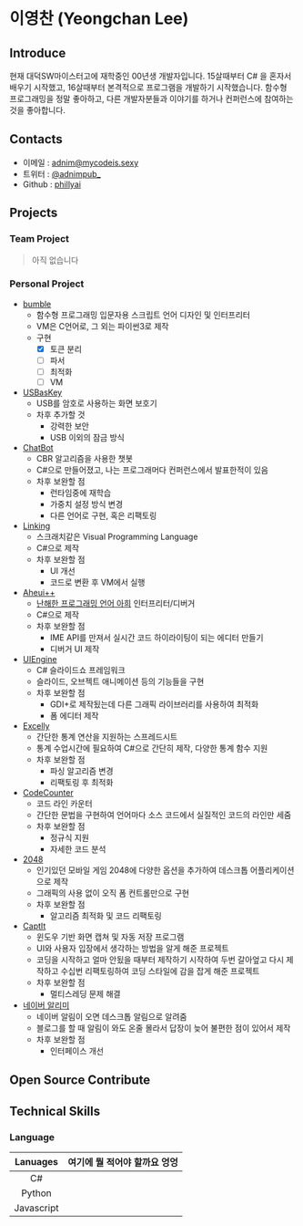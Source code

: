 # 이영찬 (Yeongchan Lee)

## Introduce

현재 대덕SW마이스터고에 재학중인 00년생 개발자입니다. 15살때부터 C# 을 혼자서 배우기 시작했고, 16살때부터 본격적으로 프로그램을 개발하기 시작했습니다. 함수형 프로그래밍을 정말 좋아하고, 다른 개발자분들과 이야기를 하거나 컨퍼런스에 참여하는 것을 좋아합니다.

## Contacts

- 이메일 : [adnim@mycodeis.sexy](mailto:adnim@mycodeis.sexy)
- 트위터 : [@adnimpub_](https://twitter.com/adnimpub_)
- Github : [phillyai](https://github.com/phillyai)

## Projects

### Team Project

> 아직 없습니다

### Personal Project

- [bumble](https://github.com/phillyai/bumble)
  - 함수형 프로그래밍 입문자용 스크립트 언어 디자인 및 인터프리터
  - VM은 C언어로, 그 외는 파이썬3로 제작
  - 구현
    - [x] 토큰 분리
    - [ ] 파서
    - [ ] 최적화
    - [ ] VM
- [USBasKey](https://github.com/phillyai/USBasKey)
  - USB를 암호로 사용하는 화면 보호기
  - 차후 추가할 것
    - 강력한 보안
    - USB 이외의 잠금 방식
- [ChatBot](https://github.com/phillyai/ChatBot)
  - CBR 알고리즘을 사용한 챗봇
  - C#으로 만들어졌고, 나는 프로그래머다 컨퍼런스에서 발표한적이 있음
  - 차후 보완할 점
    - 런타임중에 재학습
    - 가중치 설정 방식 변경
    - 다른 언어로 구현, 혹은 리팩토링
- [Linking](https://github.com/phillyai/Linking-VPL)
  - 스크래치같은 Visual Programming Language
  - C#으로 제작
  - 차후 보완할 점
    - UI 개선
    - 코드로 변환 후 VM에서 실행
- [Aheui++](https://github.com/phillyai/Aheuiplusplus)
  - [난해한 프로그래밍 언어 아희](https://aheui.github.io/introduction.ko) 인터프리터/디버거
  - C#으로 제작
  - 차후 보완할 점
    - IME API를 만져서 실시간 코드 하이라이팅이 되는 에디터 만들기
    - 디버거 UI 제작
- [UIEngine](https://github.com/phillyai/UIEngine)
  - C# 슬라이드쇼 프레임워크
  - 슬라이드, 오브젝트 애니메이션 등의 기능들을 구현
  - 차후 보완할 점
    - GDI+로 제작됬는데 다른 그래픽 라이브러리를 사용하여 최적화
    - 폼 에디터 제작
- [Excelly](https://github.com/phillyai/Excelly)
  - 간단한 통계 연산을 지원하는 스프레드시트
  - 통계 수업시간에 필요하여 C#으로 간단히 제작, 다양한 통계 함수 지원
  - 차후 보완할 점
    - 파싱 알고리즘 변경
    - 리팩토링 후 최적화
- [CodeCounter](https://github.com/phillyai/CodeCounter)
  - 코드 라인 카운터
  - 간단한 문법을 구현하여 언어마다 소스 코드에서 실질적인 코드의 라인만 세줌
  - 차후 보완할 점
    - 정규식 지원
    - 자세한 코드 분석
- [2048](https://github.com/phillyai/2048)
  - 인기있던 모바일 게임 2048에 다양한 옵션을 추가하여 데스크톱 어플리케이션으로 제작
  - 그래픽의 사용 없이 오직 폼 컨트롤만으로 구현
  - 차후 보완할 점
    - 알고리즘 최적화 및 코드 리팩토링
- [CaptIt](https://github.com/phillyai/CaptIt_Renewer)
  - 윈도우 기반 화면 캡쳐 및 자동 저장 프로그램
  - UI와 사용자 입장에서 생각하는 방법을 알게 해준 프로젝트
  - 코딩을 시작하고 얼마 안됬을 때부터 제작하기 시작하여 두번 갈아엎고 다시 제작하고 수십번 리팩토링하여 코딩 스타일에 감을 잡게 해준 프로젝트
  - 차후 보완할 점
    - 멀티스레딩 문제 해결
- [네이버 알리미](https://github.com/phillyai/NaverAlarm)
  - 네이버 알림이 오면 데스크톱 알림으로 알려줌
  - 블로그를 할 때 알림이 와도 온줄 몰라서 답장이 늦어 불편한 점이 있어서 제작
  - 차후 보완할 점
    - 인터페이스 개선

## Open Source Contribute

## Technical Skills

### Language

|  Lanuages  | 여기에 뭘 적어야 할까요 엉엉 |
| :--------: | :--------------: |
|     C#     |                  |
|   Python   |                  |
| Javascript |                  |